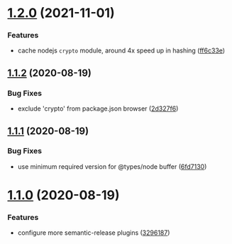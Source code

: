 # [1.2.0](https://github.com/zone117x/cross-sha256/compare/v1.1.2...v1.2.0) (2021-11-01)


### Features

* cache nodejs `crypto` module, around 4x speed up in hashing ([ff6c33e](https://github.com/zone117x/cross-sha256/commit/ff6c33e0e228f169b74ca68fcce95b5c5be8963c))

## [1.1.2](https://github.com/zone117x/cross-sha256/compare/v1.1.1...v1.1.2) (2020-08-19)


### Bug Fixes

* exclude 'crypto' from package.json browser ([2d327f6](https://github.com/zone117x/cross-sha256/commit/2d327f6557d73fa97a3d39b06c464cb152aa633a))

## [1.1.1](https://github.com/zone117x/cross-sha256/compare/v1.1.0...v1.1.1) (2020-08-19)


### Bug Fixes

* use minimum required version for @types/node buffer ([6fd7130](https://github.com/zone117x/cross-sha256/commit/6fd7130796f7d341bc4223b87e4e5e19e6f5f5e9))

# [1.1.0](https://github.com/zone117x/cross-sha256/compare/v1.0.0...v1.1.0) (2020-08-19)


### Features

* configure more semantic-release plugins ([3296187](https://github.com/zone117x/cross-sha256/commit/32961873c209c5b9bb53503bbfda0024919b66ba))
